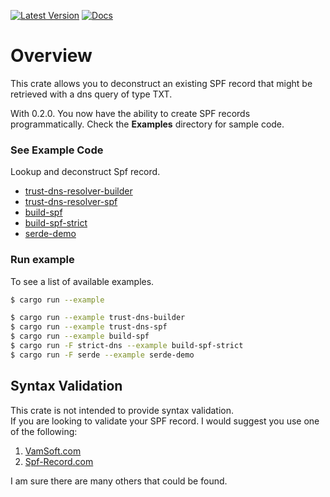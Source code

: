[![Latest Version](https://img.shields.io/crates/v/decon-spf.svg)](https://crates.io/crates/decon-spf) [![Docs](https://docs.rs/decon-spf/badge.svg)](https://docs.rs/decon-spf)

# Overview

This crate allows you to deconstruct an existing SPF record that might be retrieved with a dns query of type TXT.

With 0.2.0. You now have the ability to create SPF records programmatically.
Check the **Examples** directory for sample code.

### See Example Code

Lookup and deconstruct Spf record.

- [trust-dns-resolver-builder](https://github.com/Bas-Man/rust-decon-spf/blob/master/examples/trust-dns-demo-builder.rs)
- [trust-dns-resolver-spf](https://github.com/Bas-Man/rust-decon-spf/blob/master/examples/trust-dns-demo-spf.rs)
- [build-spf](https://github.com/Bas-Man/rust-decon-spf/blob/master/examples/build-spf.rs)
- [build-spf-strict](https://github.com/Bas-Man/rust-decon-spf/blob/master/examples/build-spf-strict.rs)
- [serde-demo](https://github.com/Bas-Man/rust-decon-spf/blob/master/examples/serde-demo.rs)

### Run example

To see a list of available examples.

```bash
$ cargo run --example
```

```bash
$ cargo run --example trust-dns-builder
$ cargo run --example trust-dns-spf
$ cargo run --example build-spf
$ cargo run -F strict-dns --example build-spf-strict
$ cargo run -F serde --example serde-demo
```

## Syntax Validation

This crate is not intended to provide syntax validation.  
If you are looking to validate your SPF record. I would suggest you use one of
the following:

1. [VamSoft.com](https://vamsoft.com/support/tools/spf-syntax-validator)
2. [Spf-Record.com](https://www.spf-record.com/analyzer)

I am sure there are many others that could be found.
